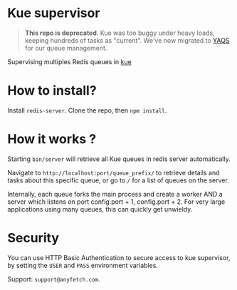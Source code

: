 # Kue supervisor

> **This repo is deprecated**. Kue was too buggy under heavy loads, keeping hundreds of tasks as "current". We've now migrated to [YAQS](https://github.com/AnyFetch/yaqs/) for our queue management.

Supervising multiples Redis queues in [kue](https://github.com/learnboost/kue)

# How to install?
Install `redis-server`.
Clone the repo, then `npm install`.

# How it works ?
Starting `bin/server` will retrieve all Kue queues in redis server automatically.

Navigate to `http://localhost:port/queue_prefix/` to retrieve details and tasks about this specific queue, or go to `/` for a list of queues on the server.

Internally, each queue forks the main process and create a worker AND a server which listens on port config.port + 1, config.port + 2. For very large applications using many queues, this can quickly get unwieldy.

# Security
You can use HTTP Basic Authentication to secure access to kue supervisor, by setting the `USER` and `PASS` environment variables.

Support: `support@anyfetch.com`.

